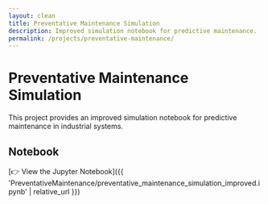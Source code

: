 ```yaml
---
layout: clean
title: Preventative Maintenance Simulation
description: Improved simulation notebook for predictive maintenance.
permalink: /projects/preventative-maintenance/
---
```


# Preventative Maintenance Simulation

This project provides an improved simulation notebook for predictive maintenance in industrial systems.

## Notebook

[👉 View the Jupyter Notebook]({{ 'PreventativeMaintenance/preventative_maintenance_simulation_improved.ipynb' | relative_url }})
